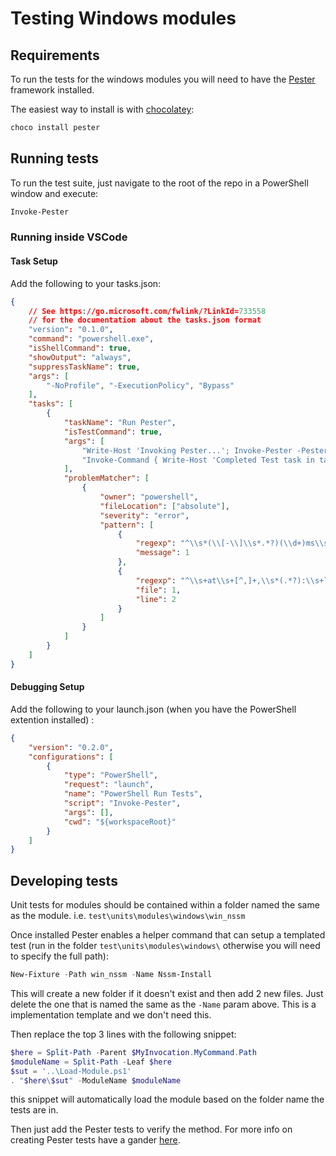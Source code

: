 # Testing Windows modules

## Requirements

To run the tests for the windows modules you will need to have the [Pester](https://github.com/pester/Pester) framework installed.

The easiest way to install is with [chocolatey](https://chocolatey.org):

```bash
choco install pester
```

## Running tests

To run the test suite, just navigate to the root of the repo in a PowerShell window and execute:

```powershell
Invoke-Pester
```

### Running inside VSCode

#### Task Setup

Add the following to your tasks.json:

```json
{
    // See https://go.microsoft.com/fwlink/?LinkId=733558
    // for the documentation about the tasks.json format
    "version": "0.1.0",
    "command": "powershell.exe",
    "isShellCommand": true,
    "showOutput": "always",
    "suppressTaskName": true,
    "args": [
        "-NoProfile", "-ExecutionPolicy", "Bypass"
    ],
    "tasks": [
        {
            "taskName": "Run Pester",
            "isTestCommand": true,
            "args": [
                "Write-Host 'Invoking Pester...'; Invoke-Pester -PesterOption @{IncludeVSCodeMarker=$true};",
                "Invoke-Command { Write-Host 'Completed Test task in task runner.' }"
            ],
            "problemMatcher": [
                {
                    "owner": "powershell",
                    "fileLocation": ["absolute"],
                    "severity": "error",
                    "pattern": [
                        {
                            "regexp": "^\\s*(\\[-\\]\\s*.*?)(\\d+)ms\\s*$",
                            "message": 1
                        },
                        {
                            "regexp": "^\\s+at\\s+[^,]+,\\s*(.*?):\\s+line\\s+(\\d+)$",
                            "file": 1,
                            "line": 2
                        }
                    ]
                }
            ]
        }
    ]
}

```

#### Debugging Setup

Add the following to your launch.json (when you have the PowerShell extention installed) :

```json
{
    "version": "0.2.0",
    "configurations": [
        {
            "type": "PowerShell",
            "request": "launch",
            "name": "PowerShell Run Tests",
            "script": "Invoke-Pester",
            "args": [],
            "cwd": "${workspaceRoot}"
        }
    ]
}
```

## Developing tests

Unit tests for modules should be contained within a folder named the same as the module. i.e. `test\units\modules\windows\win_nssm`

Once installed Pester enables a helper command that can setup a templated test (run in the folder `test\units\modules\windows\` otherwise you will need to specify the full path):

```powershell
New-Fixture -Path win_nssm -Name Nssm-Install
```

This will create a new folder if it doesn't exist and then add 2 new files. 
Just delete the one that is named the same as the `-Name` param above. This is a implementation template and we don't need this.

Then replace the top 3 lines with the following snippet:

```powershell
$here = Split-Path -Parent $MyInvocation.MyCommand.Path
$moduleName = Split-Path -Leaf $here
$sut = '..\Load-Module.ps1'
. "$here\$sut" -ModuleName $moduleName
```

this snippet will automatically load the module based on the folder name the tests are in.

Then just add the Pester tests to verify the method. For more info on creating Pester tests have a gander [here](https://github.com/PowerShell/PowerShell/blob/master/docs/testing-guidelines/WritingPesterTests.md).